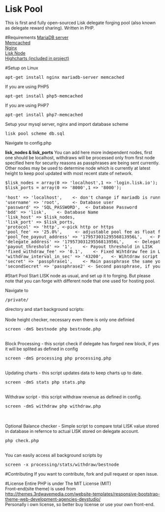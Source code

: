 # Lisk Pool
This is first and fully open-sourced Lisk delegate forging pool (also known as delegate reward sharing). Written in PHP.

#Requirements
<a href="https://mariadb.org" target="_blank">MariaDB server</a><br>
<a href="https://memcached.org" target="_blank">Memcached</a><br>
<a href="http://nginx.org" target="_blank">Nginx</a><br>
<a href="https://lisk.io/documentation" target="_blank">Lisk Node</a><br>
<a href="http://www.highcharts.com" target="_blank">Highcharts (included in project)</a><br>
 
#Setup on Linux
<pre>
apt-get install nginx mariadb-server memcached
</pre>
If you are using PHP5
<pre>
apt-get install php5-memcached
</pre>
If you are using PHP7
<pre>
apt-get install php7-memcached
</pre>
Setup your mysql server, nginx and import database scheme <pre>lisk_pool_scheme_db.sql</pre>

Navigate to config.php

<b>lisk_nodes & lisk_ports</b>
You can add here more independent nodes, first one should be localhost, withdraws will be processed only from first node specified here for security reasons as passphrases are being sent currently. Other nodes may be used to determine node which is currently at latest height to keep pool updated with most recent state of network.
<pre>
$lisk_nodes = array(0 => 'localhost',1 => 'login.lisk.io');
$lisk_ports = array(0 => '8000',1 => '8000');

'host' => 'localhost',    <- don't change if mariadb is running on the same machine
'username' => 'root',     <- Database user
'password' => 'SQL_PASSWORD',  <- Database Password
'bdd' => 'lisk',    <- Database Name
'lisk_host' => $lisk_nodes,
'lisk_port' => $lisk_ports,
'protocol' => 'http', <-pick http or https
'pool_fee' => '25.0%',     <- adjustable pool fee as float for ex. "25.0%"
'pool_fee_payout_address' => '17957303129556813956L',   <- Payout address if fee > 0.0
'delegate_address' => '17957303129556813956L',    <- Delegate address - must be valid forging delegate address
'payout_threshold' => '1',    <- Payout threshold in LISK
'fixed_withdraw_fee' => '0.1',    <- Fixed Wihtdraw fee in LISK
'withdraw_interval_in_sec' => '43200',   <- Wihtdraw script interval represented in seconds
'secret' => 'passphrase1',    <- Main passphrase the same your as in your forging delegete
'secondSecret' => 'passphrase2' <- Second passphrase, if you dont have one leave it empty ex. ""
</pre>

#Start Pool
Start LISK node as usual, and set up it to forging. But please note that you can forge with different node that one used for hosting pool.

Navigate to <pre>/private/</pre> directory and start background scripts:<br>
<br>Node height checker, necessary even there is only one definied
<pre>screen -dmS bestnode php bestnode.php</pre>
<br>Block Processing - this script check if delegate has forged new block, if yes it will be splited as defined in config
<pre>screen -dmS processing php processing.php</pre>
<br>Updating charts - this script updates data to keep charts up to date.
<pre>screen -dmS stats php stats.php</pre>
<br>Withdraw script - this script withdraw revenue as defined in config.
<pre>screen -dmS withdraw php withdraw.php</pre>
<br><br>
Optional
Balance checker - Simple script to compare total LISK value stored in database in refernce to actual LISK stored on delegate account.
<pre>php check.php</pre>

<br>
You can easily access all background scripts by
<pre>
screen -x processing/stats/withdraw/bestnode</pre>

#Contributing
If you want to contribute, fork and pull request or open issue.


#License
Entire PHP is under The MIT License (MIT)<br>
Front-end(site theme) is used from http://themes.3rdwavemedia.com/website-templates/responsive-bootstrap-theme-web-development-agencies-devstudio/<br>
Personally i own license, so better buy license or use your own front-end.
